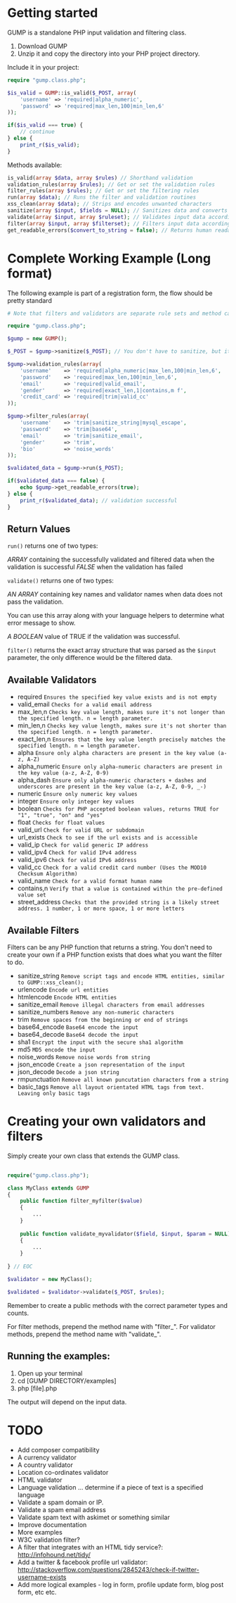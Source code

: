 # Getting started

GUMP is a standalone PHP input validation and filtering class.

1. Download GUMP
2. Unzip it and copy the directory into your PHP project directory.

Include it in your project:

```php
require "gump.class.php";

$is_valid = GUMP::is_valid($_POST, array(
	'username' => 'required|alpha_numeric',
	'password' => 'required|max_len,100|min_len,6'
));

if($is_valid === true) {
	// continue
} else {
	print_r($is_valid);
}
```

Methods available:

```php
is_valid(array $data, array $rules) // Shorthand validation
validation_rules(array $rules); // Get or set the validation rules
filter_rules(array $rules); // Get or set the filtering rules
run(array $data); // Runs the filter and validation routines
xss_clean(array $data); // Strips and encodes unwanted characters
sanitize(array $input, $fields = NULL); // Sanitizes data and converts strings to UTF-8 (if available)
validate(array $input, array $ruleset); // Validates input data according to the provided ruleset (see example)
filter(array $input, array $filterset); // Filters input data according to the provided filterset (see example)
get_readable_errors($convert_to_string = false); // Returns human readable error text in an array or string
```

#  Complete Working Example (Long format)

The following example is part of a registration form, the flow should be pretty standard

```php
# Note that filters and validators are separate rule sets and method calls. There is a good reason for this. 

require "gump.class.php";

$gump = new GUMP(); 

$_POST = $gump->sanitize($_POST); // You don't have to sanitize, but it's safest to do so.

$gump->validation_rules(array(
	'username'    => 'required|alpha_numeric|max_len,100|min_len,6',
	'password'    => 'required|max_len,100|min_len,6',
	'email'       => 'required|valid_email',
	'gender'      => 'required|exact_len,1|contains,m f',
	'credit_card' => 'required|trim|valid_cc'
));

$gump->filter_rules(array(
	'username' 	  => 'trim|sanitize_string|mysql_escape',
	'password'	  => 'trim|base64',
	'email'    	  => 'trim|sanitize_email',
	'gender'   	  => 'trim',
	'bio'		  => 'noise_words'
));

$validated_data = $gump->run($_POST);

if($validated_data === false) {
	echo $gump->get_readable_errors(true);
} else {
	print_r($validated_data); // validation successful
}
```

Return Values
-------------
`run()` returns one of two types:

*ARRAY* containing the successfully validated and filtered data when the validation is successful
*FALSE* when the validation has failed

`validate()` returns one of two types:

*AN ARRAY* containing key names and validator names when data does not pass the validation.

You can use this array along with your language helpers to determine what error message to show.

*A BOOLEAN* value of TRUE if the validation was successful.

`filter()` returns the exact array structure that was parsed as the `$input` parameter, the only difference would be the filtered data.


Available Validators
--------------------
* required `Ensures the specified key value exists and is not empty`
* valid_email `Checks for a valid email address`
* max_len,n `Checks key value length, makes sure it's not longer than the specified length. n = length parameter.`
* min_len,n `Checks key value length, makes sure it's not shorter than the specified length. n = length parameter.`
* exact_len,n `Ensures that the key value length precisely matches the specified length. n = length parameter.`
* alpha `Ensure only alpha characters are present in the key value (a-z, A-Z)`
* alpha_numeric `Ensure only alpha-numeric characters are present in the key value (a-z, A-Z, 0-9)`
* alpha_dash `Ensure only alpha-numeric characters + dashes and underscores are present in the key value (a-z, A-Z, 0-9, _-)`
* numeric `Ensure only numeric key values`
* integer `Ensure only integer key values`
* boolean `Checks for PHP accepted boolean values, returns TRUE for "1", "true", "on" and "yes"`
* float `Checks for float values`
* valid_url `Check for valid URL or subdomain`
* url_exists `Check to see if the url exists and is accessible`
* valid_ip `Check for valid generic IP address`
* valid_ipv4 `Check for valid IPv4 address`
* valid_ipv6 `Check for valid IPv6 address`
* valid_cc `Check for a valid credit card number (Uses the MOD10 Checksum Algorithm)`
* valid_name `Check for a valid format human name`
* contains,n `Verify that a value is contained within the pre-defined value set`
* street_address `Checks that the provided string is a likely street address. 1 number, 1 or more space, 1 or more letters`

Available Filters
-----------------
Filters can be any PHP function that returns a string. You don't need to create your own if a PHP function exists that does what you want the filter to do.

* sanitize_string `Remove script tags and encode HTML entities, similar to GUMP::xss_clean();`
* urlencode `Encode url entities`
* htmlencode `Encode HTML entities`
* sanitize_email `Remove illegal characters from email addresses`
* sanitize_numbers `Remove any non-numeric characters`
* trim `Remove spaces from the beginning or end of strings`
* base64_encode `Base64 encode the input`
* base64_decode `Base64 decode the input`
* sha1 `Encrypt the input with the secure sha1 algorithm`
* md5 `MD5 encode the input`
* noise_words `Remove noise words from string`
* json_encode `Create a json representation of the input` 
* json_decode `Decode a json string` 
* rmpunctuation `Remove all known puncutation characters from a string`
* basic_tags `Remove all layout orientated HTML tags from text. Leaving only basic tags`

#  Creating your own validators and filters

Simply create your own class that extends the GUMP class.

```php
	
require("gump.class.php");

class MyClass extends GUMP
{
	public function filter_myfilter($value)
	{
		...
	}
	
	public function validate_myvalidator($field, $input, $param = NULL)
	{
		...
	}
	
} // EOC

$validator = new MyClass();

$validated = $validator->validate($_POST, $rules);

```

Remember to create a public methods with the correct parameter types and counts.

For filter methods, prepend the method name with "filter_".
For validator methods, prepend the method name with "validate_".

Running the examples:
------------------

1. Open up your terminal
2. cd [GUMP DIRECTORY/examples]
3. php [file].php

The output will depend on the input data.

# TODO

* Add composer compatibility
* A currency validator
* A country validator
* Location co-ordinates validator
* HTML validator
* Language validation ... determine if a piece of text is a specified language
* Validate a spam domain or IP.
* Validate a spam email address
* Validate spam text with askimet or something similar
* Improve documentation
* More examples
* W3C validation filter?
* A filter that integrates with an HTML tidy service?: http://infohound.net/tidy/
* Add a twitter & facebook profile url validator: http://stackoverflow.com/questions/2845243/check-if-twitter-username-exists
* Add more logical examples - log in form, profile update form, blog post form, etc etc.
